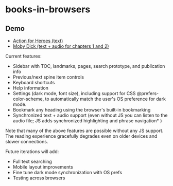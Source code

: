 # books-in-browsers

## Demo

* [Action for Heroes (text)](https://daisy.github.io/books-in-browsers/demos/action-for-heroes/index.html)
* [Moby Dick (text + audio for chapters 1 and 2)](https://daisy.github.io/books-in-browsers/demos/mobydick/index.html)

Current features: 

* Sidebar with TOC, landmarks, pages, search prototype, and publication info
* Previous/next spine item controls
* Keyboard shortcuts
* Help information
* Settings (dark mode, font size), including support for CSS @prefers-color-scheme, to automatically match the user's OS preference for dark mode.
* Bookmark any heading using the browser's built-in bookmarking
* Synchronized text + audio support (even without JS you can listen to the audio file; JS adds synchronized highlighting and phrase navigation* )

Note that many of the above features are possible without any JS support. The reading experience gracefully degrades even on older devices and slower connections. 

Future iterations will add:

* Full text searching
* Mobile layout improvements
* Fine tune dark mode synchronization with OS prefs
* Testing across browsers